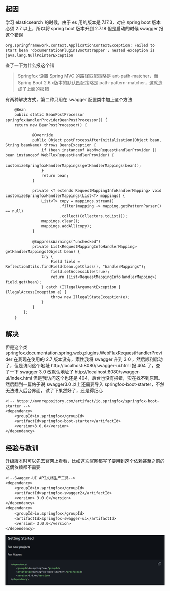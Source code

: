 ## 起因
学习 elasticsearch 的时候，由于 es 用的版本是 7.17.3，对应 spring boot 版本必须 2.7 以上，所以将 spring boot 版本升到 2.7.18
但是启动的时候 swagger 报这个错误

    org.springframework.context.ApplicationContextException: Failed to start bean 'documentationPluginsBootstrapper'; nested exception is java.lang.NullPointerException

查了一下为什么报这个错
>Springfox 设置 Spring MVC 的路径匹配策略是 ant-path-matcher，而 Spring Boot 2.6.x版本的默认匹配策略是 path-pattern-matcher，这就造成了上面的报错

有两种解决方式，第二种只用在 swagger 配置类中加上这个方法
        
        @Bean
        public static BeanPostProcessor springfoxHandlerProviderBeanPostProcessor() {
        return new BeanPostProcessor() {
        
                @Override
                public Object postProcessAfterInitialization(Object bean, String beanName) throws BeansException {
                    if (bean instanceof WebMvcRequestHandlerProvider || bean instanceof WebFluxRequestHandlerProvider) {
                        customizeSpringfoxHandlerMappings(getHandlerMappings(bean));
                    }
                    return bean;
                }
        
                private <T extends RequestMappingInfoHandlerMapping> void customizeSpringfoxHandlerMappings(List<T> mappings) {
                    List<T> copy = mappings.stream()
                            .filter(mapping -> mapping.getPatternParser() == null)
                            .collect(Collectors.toList());
                    mappings.clear();
                    mappings.addAll(copy);
                }
        
                @SuppressWarnings("unchecked")
                private List<RequestMappingInfoHandlerMapping> getHandlerMappings(Object bean) {
                    try {
                        Field field = ReflectionUtils.findField(bean.getClass(), "handlerMappings");
                        field.setAccessible(true);
                        return (List<RequestMappingInfoHandlerMapping>) field.get(bean);
                    } catch (IllegalArgumentException | IllegalAccessException e) {
                        throw new IllegalStateException(e);
                    }
                }
            };
        }

## 解决
但是这个类 springfox.documentation.spring.web.plugins.WebFluxRequestHandlerProvider 在我现在使用的 2.7 版本没有，索性我将 swagger 升到 3.0
，然后顺利启动了，但是访问这个地址 http://localhost:8080/swagger-ui.html 报 404 了，查了一下 swagger 3.0 改默认地址了 
http://localhost:8080/swagger-ui/index.html 但是我访问这个也还是 404，后台也没有报错，实在找不到原因。
然后翻到一篇帖子说 swagger3.0 以上还需要导入 springfox-boot-starter，不然无法进入后台界面，试了下果然好了，还是得细心

    <!-- https://mvnrepository.com/artifact/io.springfox/springfox-boot-starter -->
    <dependency>
        <groupId>io.springfox</groupId>
        <artifactId>springfox-boot-starter</artifactId>
        <version>3.0.0</version>
    </dependency>

## 经验与教训
升级版本时可以先去官网上看看，比如这次官网都写了要用到这个依赖甚至之前的这俩依赖都不需要

    <!--Swagger-UI API文档生产工具-->
    <dependency>
        <groupId>io.springfox</groupId>
        <artifactId>springfox-swagger2</artifactId>
        <version> 3.0.0</version>
    </dependency>
    <dependency>
        <groupId>io.springfox</groupId>
        <artifactId>springfox-swagger-ui</artifactId>
        <version> 3.0.0</version>
    </dependency>

![img_6.png](_media%2Fimg_6.png)
            
            